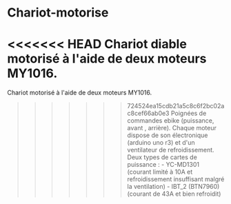 # Chariot-motorise
<<<<<<< HEAD
Chariot diable motorisé à l'aide de deux moteurs MY1016.
=======
Chariot motorisé à l'aide de deux moteurs MY1016.
>>>>>>> 724524ea15cdb21a5c8c6f2bc02ac8cef66ab0e3
Poignées de commandes ebike (puissance, avant , arrière).
Chaque moteur dispose de son électronique (arduino uno r3) et d'un ventilateur de refroidissement.
Deux types de cartes de puissance : 
	- YC-MD1301 (courant limité à 10A et refroidissement insuffisant malgré la ventilation)
	- IBT_2 (BTN7960) (courant de 43A et bien refroidit)

